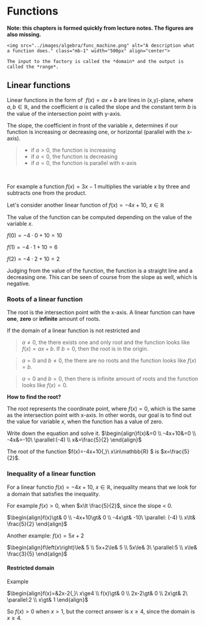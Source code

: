 # Functions

**Note: this chapters is formed quickly from lecture notes. The figures are also missing.**

```{figure-md} A "function" factory
<img src="../images/algebra/func_machine.png" alt="A description what a function does." class="mb-1" width="500px" align="center">

The input to the factory is called the *domain* and the output is called the *range*.
```

## Linear functions

Linear functions in the form of  $f(x)=ax+b$ are lines in (x,y)-plane, where $a,b\in\mathbb{R}$, and the coefficient $a$ is called the slope and the constant term $b$ is the value of the intersection point with y-axis.

The slope, the coefficient in front of the variable $x$, determines if our function is increasing or decreasing one, or horizontal (parallel with the x-axis).
> - if $a > 0$, the function is increasing
> - if $a < 0$,  the function is decreasing
> - if $a = 0$,  the function is parallel with x-axis

<br>

For example a function $f(x)=3x-1$ multiplies the variable $x$ by three and subtracts one from the product.

Let's consider another linear function of 
$f(x)=-4x+10{,}\ x\in\mathbb{R}$

The value of the function can be computed depending on the value of the variable $x$.

$f(0)=-4\cdot0+10=10$

$f(1)=-4\cdot1+10=6$

$f(2)=-4\cdot2+10=2$

Judging from the value of the function, the function is a straight line and a decreasing one. This can be seen of course  from the slope as well, which is negative.


### Roots of a linear function

The root is the intersection point with the x-axis. A linear function can have **one**, **zero** or **infinite** amount of roots.

If the domain of a linear function is not restricted and
> $a ≠ 0$, the there exists one and only root and the function looks like $f(x)=ax+b$. If $b = 0$, then the root is in the origin.

> $a = 0$ and $b ≠ 0$, the there are no roots and the function looks like $f(x)=b$.

> $a = 0$ and $b = 0$, then there is infinite amount of roots and the function looks like $f(x)=0$.

**How to find the root?**

The root represents the coordinate point, where $f(x)=0$, which is the same as the intersection point with x-axis. In other words, our goal is to find out the value for variable $x$, when the function has a value of zero.

Write down the equation and solve it.
$\begin{align}f(x)&=0 \\
-4x+10&=0 \\
-4x&=-10\ \parallel:(-4) \\
x&=\frac{5}{2} \end{align}$

The root of the function $f(x)=-4x+10{,}\ x\in\mathbb{R} $ is $x=\frac{5}{2}$.


### Inequality of a linear function

For a linear functio $f(x)=-4x+10{,}\ x\in\mathbb{R}$, inequality means that we look for a domain that satisfies the inequality.

For example $f(x)\gt 0$, when $x\lt \frac{5}{2}$, since the slope < 0.

$\begin{align}f(x)\gt& 0 \\
-4x+10\gt& 0 \\
-4x\gt& -10\ \parallel: (-4) \\
x\lt& \frac{5}{2} \end{align}$

Another example: $f(x)=5x+2$

$\begin{align}f\left(x\right)\le& 5 \\
5x+2\le& 5 \\
5x\le& 3\ \parallel:5 \\
x\le& \frac{3}{5} \end{align}$

#### Restricted domain

Example

$\begin{align}f(x)=&2x-2{,}\ x\ge4 \\
f(x)\gt& 0 \\
2x-2\gt& 0 \\
2x\gt& 2\ \parallel:2 \\
x\gt& 1 \end{align}$

So $f(x)>0$ when $x\gt 1$, but the correct answer is $x\ge4$, since the domain is $x\ge4$.